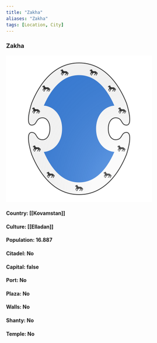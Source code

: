 ```yaml
---
title: "Zakha"
aliases: "Zakha"
tags: [Location, City]
---
```

### Zakha
![](attachment/37be648d93262328ab4c7ff02db96633.svg)

#### Country: [[Kovamstan]]

#### Culture: [[Elladan]]

#### Population: 16.887

#### Citadel: No

#### Capital: false

#### Port: No

#### Plaza: No

#### Walls: No

#### Shanty: No

#### Temple: No

